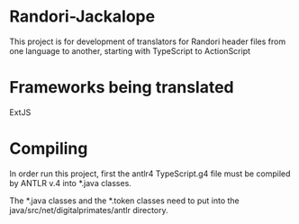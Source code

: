 Randori-Jackalope
=================

This project is for development of translators for Randori header files from one language to another, starting with TypeScript to ActionScript

Frameworks being translated
===========================
ExtJS

Compiling
=========

In order run this project, first the antlr4 TypeScript.g4 file must be compiled by ANTLR v.4 into *.java classes.

The *.java classes and the *.token classes need to put into the java/src/net/digitalprimates/antlr directory.
